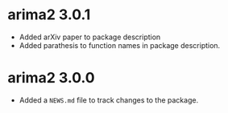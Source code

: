 # arima2 3.0.1

* Added arXiv paper to package description
* Added parathesis to function names in package description. 

# arima2 3.0.0

* Added a `NEWS.md` file to track changes to the package.
